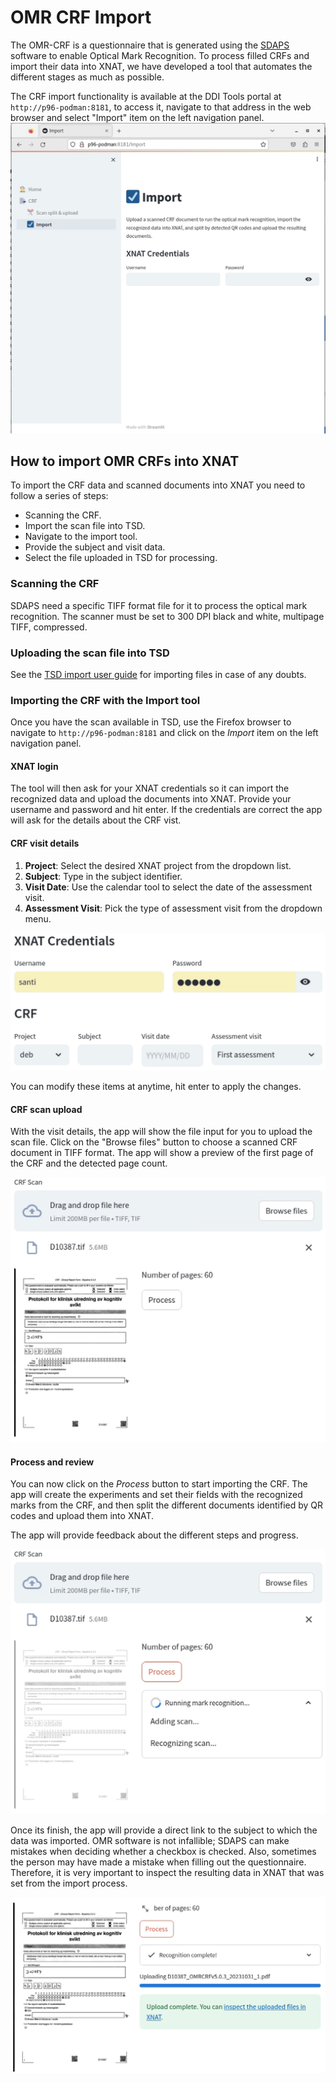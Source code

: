 # OMR CRF Import

The OMR-CRF is a questionnaire that is generated using the [SDAPS](https://sdaps.org/) software to enable Optical Mark Recognition. To process filled CRFs and import their data into XNAT, we have developed a tool that automates the different stages as much as possible.

The CRF import functionality is available at the DDI Tools portal at `http://p96-podman:8181`, to access it, navigate to that address in the web browser and select "Import" item on the left navigation panel. 
![Import overview](../img/crf/import/import_overview.png)

## How to import OMR CRFs into XNAT

To import the CRF data and scanned documents into XNAT you need to follow a series of steps: 
- Scanning the CRF.
- Import the scan file into TSD.
- Navigate to the import tool.
- Provide the subject and visit data.
- Select the file uploaded in TSD for processing. 

### Scanning the CRF
SDAPS need a specific TIFF format file for it to process the optical mark recognition. The scanner must be set to 300 DPI black and white, multipage TIFF, compressed.

### Uploading the scan file into TSD
See the [TSD import user guide](../tsd/tsdimport.md) for importing files in case of any doubts.

### Importing the CRF with the Import tool
Once you have the scan available in TSD, use the Firefox browser to navigate to `http://p96-podman:8181` and click on the _Import_ item on the left navigation panel. 

#### XNAT login
The tool will then ask for your XNAT credentials so it can import the recognized data and upload the documents into XNAT. Provide your username and password and hit enter. If the credentials are correct the app will ask for the details about the CRF vist. 

#### CRF visit details
1. **Project**: Select the desired XNAT project from the dropdown list.
2. **Subject**: Type in the subject identifier.
3. **Visit Date**: Use the calendar tool to select the date of the assessment visit.
4. **Assessment Visit**: Pick the type of assessment visit from the dropdown menu.

![Form Fields](../img/crf/import/loggedin.png)

You can modify these items at anytime, hit enter to apply the changes. 

#### CRF scan upload
With the visit details, the app will show the file input for you to upload the scan file. Click on the "Browse files" button to choose a scanned CRF document in TIFF format. The app will show a preview of the first page of the CRF and the detected page count.

![CRF](../img/crf/import/uploaded_crf.png)

#### Process and review
You can now click on the _Process_ button to start importing the CRF. The app will create the experiments and set their fields with the recognized marks from the CRF, and then split the different documents identified by QR codes and upload them into XNAT. 

The app will provide feedback about the different steps and progress. 

![CRF](../img/crf/import/progress.png)


Once its finish, the app will provide a direct link to the subject to which the data was imported. OMR software is not infallible; SDAPS can make mistakes when deciding whether a checkbox is checked. Also, sometimes the person may have made a mistake when filling out the questionnaire. Therefore, it is very important to inspect the resulting data in XNAT that was set from the import process.

![CRF](../img/crf/import/complete.png)